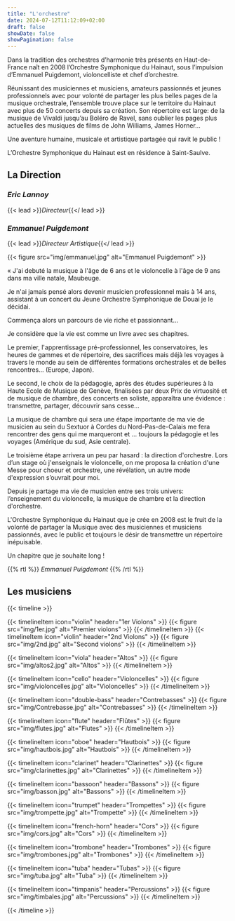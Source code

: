 ```yaml
---
title: "L'orchestre"
date: 2024-07-12T11:12:09+02:00
draft: false
showDate: false
showPagination: false
---
```


Dans la tradition des orchestres d’harmonie très
présents en Haut-de-France naît en 2008 l’Orchestre
Symphonique du Hainaut, sous l’impulsion d’Emmanuel
Puigdemont, violoncelliste et chef d’orchestre.  
  
Réunissant des musiciennes et musiciens, amateurs
passionnés et jeunes professionnels avec pour volonté
de partager les plus belles pages de la musique
orchestrale, l’ensemble trouve place sur le territoire du
Hainaut avec plus de 50 concerts depuis sa création.
Son répertoire est large: de la musique de Vivaldi
jusqu’au Boléro de Ravel, sans oublier les pages plus
actuelles des musiques de films de John Williams,
James Horner…

Une aventure humaine, musicale et artistique partagée
qui ravit le public !

L’Orchestre Symphonique du Hainaut est en résidence
à Saint-Saulve.

## **La Direction**
### *Eric Lannoy*
{{< lead >}}*Directeur*{{</ lead >}}

<!-- "<Insérer le cv>" -->

### *Emmanuel Puigdemont*
{{< lead >}}*Directeur Artistique*{{</ lead >}}


{{< figure
    src="img/emmanuel.jpg"
    alt="Emmanuel Puigdemont"
    >}}

« J'ai debuté la musique à l'âge de 6 ans et le violoncelle à l'âge de 9 ans dans ma ville natale, Maubeuge.

Je n'ai jamais pensé alors devenir musicien professionnel mais à 14 ans, assistant à un concert du Jeune Orchestre Symphonique de Douai je le décidai.

Commença alors un parcours de vie riche et passionnant…

Je considère que la vie est comme un livre avec ses chapitres.

Le premier, l'apprentissage pré-professionnel, les conservatoires, les heures de gammes et de répertoire, des sacrifices mais déjà les voyages à travers le monde au sein de différentes formations orchestrales et de belles rencontres… (Europe, Japon).

Le second, le choix de la pédagogie, après des études supérieures à la Haute Ecole de Musique de Genève, finalisées par deux Prix de virtuosité et de musique de chambre, des concerts en soliste, apparaîtra une évidence : transmettre, partager, découvrir sans cesse…

La musique de chambre qui sera une étape importante de ma vie de musicien au sein du Sextuor à Cordes du Nord-Pas-de-Calais me fera rencontrer des gens qui me marqueront et … toujours la pédagogie et les voyages (Amérique du sud, Asie centrale).

Le troisième étape arrivera un peu par hasard : la direction d'orchestre. Lors d’un stage où j'enseignais le violoncelle, on me proposa la création d'une Messe pour choeur et orchestre, une révélation, un autre mode d'expression s’ouvrait pour moi.

Depuis je partage ma vie de musicien entre ses trois univers: l’enseignement du violoncelle, la musique de chambre et la direction d'orchestre.

L'Orchestre Symphonique du Hainaut que je crée en 2008 est le fruit de la volonté de partager la Musique avec des musiciennes et musiciens passionnés, avec le public et toujours le désir de transmettre un répertoire inépuisable.

Un chapitre que je souhaite long ! 

{{% rtl %}}
*Emmanuel Puigdemont*
{{% /rtl %}}

## Les musiciens


{{< timeline >}}

  {{< timelineItem icon="violin" header="1er Violons" >}}
    {{< figure
        src="img/1er.jpg"
        alt="Premier violons"
     >}}
  {{< /timelineItem >}}
  {{< timelineItem icon="violin" header="2nd Violons" >}}
    {{< figure
        src="img/2nd.jpg"
        alt="Second violons"
     >}}
  {{< /timelineItem >}}


  {{< timelineItem icon="viola" header="Altos" >}}
    {{< figure
        src="img/altos2.jpg"
        alt="Altos"
     >}}
  {{< /timelineItem >}}

  {{< timelineItem icon="cello" header="Violoncelles" >}}
    {{< figure
        src="img/violoncelles.jpg"
        alt="Violoncelles"
     >}}
  {{< /timelineItem >}}

  {{< timelineItem icon="double-bass" header="Contrebasses" >}}
    {{< figure
        src="img/Contrebasse.jpg"
        alt="Contrebasses"
     >}}
  {{< /timelineItem >}}

  {{< timelineItem icon="flute" header="Flûtes" >}}
    {{< figure
        src="img/flutes.jpg"
        alt="Flutes"
     >}}
  {{< /timelineItem >}}

  {{< timelineItem icon="oboe" header="Hautbois" >}}
    {{< figure
        src="img/hautbois.jpg"
        alt="Hautbois"
     >}}
  {{< /timelineItem >}}

  {{< timelineItem icon="clarinet" header="Clarinettes" >}}
    {{< figure
        src="img/clarinettes.jpg"
        alt="Clarinettes"
     >}}
  {{< /timelineItem >}}

  {{< timelineItem icon="bassoon" header="Bassons" >}}
    {{< figure
        src="img/basson.jpg"
        alt="Bassons"
     >}}
  {{< /timelineItem >}}

  {{< timelineItem icon="trumpet" header="Trompettes" >}}
    {{< figure
        src="img/trompette.jpg"
        alt="Trompette"
     >}}
  {{< /timelineItem >}}

  {{< timelineItem icon="french-horn" header="Cors" >}}
    {{< figure
        src="img/cors.jpg"
        alt="Cors"
     >}}
  {{< /timelineItem >}}

  {{< timelineItem icon="trombone" header="Trombones" >}}
    {{< figure
        src="img/trombones.jpg"
        alt="Trombones"
     >}}
  {{< /timelineItem >}}

  {{< timelineItem icon="tuba" header="Tubas" >}}
    {{< figure
        src="img/tuba.jpg"
        alt="Tuba"
     >}}
  {{< /timelineItem >}}

  {{< timelineItem icon="timpanis" header="Percussions" >}}
    {{< figure
        src="img/timbales.jpg"
        alt="Percussions"
     >}}
  {{< /timelineItem >}}

{{< /timeline >}}
